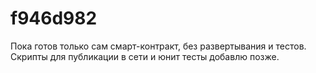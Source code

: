 # f946d982
Пока готов только сам смарт-контракт, без развертывания и тестов. Скрипты для публикации в сети и юнит тесты добавлю позже.